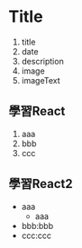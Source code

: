 # Title

1. title
2. date
3. description
4. image
5. imageText

## 學習React

1. aaa
2. bbb
3. ccc

## 學習React2

* aaa
  * aaa
* bbb:bbb
* ccc:ccc
